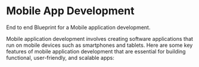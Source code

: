 # Mobile App Development

End to end Blueprint for a Mobile application development.

Mobile application development involves creating software applications that run on mobile devices such as smartphones and tablets. Here are some key features of mobile application development that are essential for building functional, user-friendly, and scalable apps:

